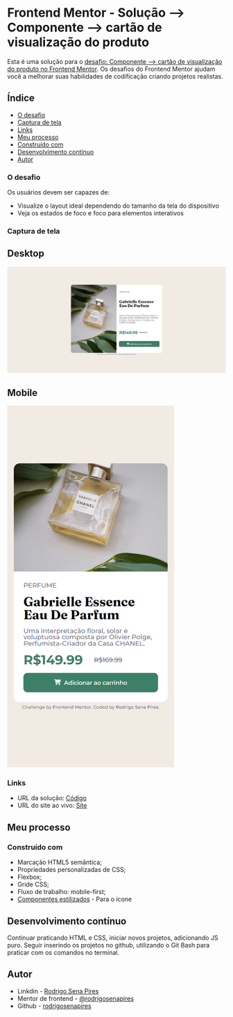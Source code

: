 # Frontend Mentor - Solução --> Componente --> cartão de visualização do produto

Esta é uma solução para o [desafio: Componente --> cartão de visualização do produto no Frontend Mentor](https://www.frontendmentor.io/challenges/product-preview-card-component-GO7UmttRfa). Os desafios do Frontend Mentor ajudam você a melhorar suas habilidades de codificação criando projetos realistas.

## Índice

  - [O desafio](#the-challenge)
  - [Captura de tela](#captura-de-tela)
  - [Links](#links)
  - [Meu processo](#meu-processo)
  - [Construído com](#construído-com)
  - [Desenvolvimento contínuo](#desenvolvimento-contínuo)
  - [Autor](#autor)

### O desafio

Os usuários devem ser capazes de:

- Visualize o layout ideal dependendo do tamanho da tela do dispositivo
- Veja os estados de foco e foco para elementos interativos

### Captura de tela

## Desktop
![](./screenshot-desktop.png)

## Mobile
![](./screenshot-mobile.png)

### Links

- URL da solução: [Código](https://github.com/rodrigosenapires/produto-cartao/blob/main/index.html)
- URL do site ao vivo: [Site](https://rodrigosenapires.github.io/produto-cartao/)

## Meu processo

### Construído com

- Marcação HTML5 semântica;
- Propriedades personalizadas de CSS;
- Flexbox;
- Gride CSS;
- Fluxo de trabalho: mobile-first;
- [Componentes estilizados](https://fontawesome.com/) - Para o ícone

## Desenvolvimento contínuo

Continuar praticando HTML e CSS, iniciar novos projetos, adicionando JS puro. Seguir inserindo os projetos no github, utilizando o Git Bash para
praticar com os comandos no terminal.

## Autor

- Linkdin - [Rodrigo Sena Pires](www.linkedin.com/in/rodrigosenapires)
- Mentor de frontend - [@rodrigosenapires](https://www.frontendmentor.io/profile/seunomedeusuário)
- Github - [rodrigosenapires](https://github.com/rodrigosenapires)


